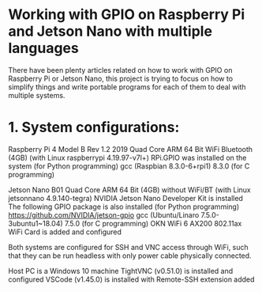 # Working with GPIO on Raspberry Pi and Jetson Nano with multiple languages

There have been plenty articles related on how to work with GPIO on Raspberry Pi or Jetson Nano, this project is trying to focus on how to simplify things and write portable programs for each of them to deal with multiple systems.

# 1. System configurations:
Raspberry Pi 4 Model B Rev 1.2 2019 Quad Core ARM 64 Bit WiFi Bluetooth (4GB) (with Linux raspberrypi 4.19.97-v7l+)
RPi.GPIO was installed on the system (for Python programming)
gcc (Raspbian 8.3.0-6+rpi1) 8.3.0 (for C programming)

Jetson Nano B01 Quad Core ARM 64 Bit (4GB) without WiFi/BT (with Linux jetsonnano 4.9.140-tegra)
NVIDIA Jetson Nano Developer Kit is installed
The following GPIO package is also installed (for Python programming)
https://github.com/NVIDIA/jetson-gpio
gcc (Ubuntu/Linaro 7.5.0-3ubuntu1~18.04) 7.5.0 (for C programming)
OKN WiFi 6 AX200 802.11ax WiFi Card is added and configured

Both systems are configured for SSH and VNC access through WiFi, such that they can be run headless with only power cable physically connected.

Host PC is a Windows 10 machine
TightVNC (v0.51.0) is installed and configured
VSCode (v1.45.0) is installed with Remote-SSH extension added
